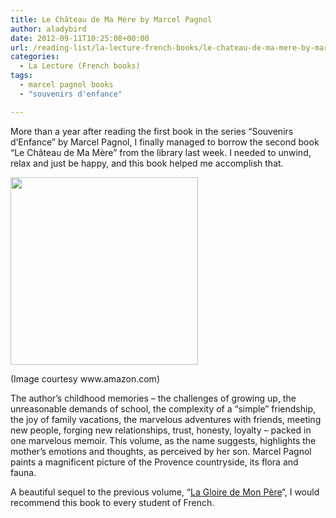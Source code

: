 ```yaml
---
title: Le Château de Ma Mère by Marcel Pagnol
author: aladybird
date: 2012-09-11T10:25:08+00:00
url: /reading-list/la-lecture-french-books/le-chateau-de-ma-mere-by-marcel-pagnol/
categories:
  - La Lecture (French books)
tags:
  - marcel pagnol books
  - "souvenirs d'enfance"

---
```

<p style="text-align:left;">
  More than a year after reading the first book in the series &#8220;Souvenirs d&#8217;Enfance&#8221; by Marcel Pagnol, I finally managed to borrow the second book &#8220;Le Château de Ma Mère&#8221; from the library last week. I needed to unwind, relax and just be happy, and this book helped me accomplish that.
</p>

<div id="attachment_836" style="width: 310px" class="wp-caption aligncenter">
  <a href="http://funderfulworld.files.wordpress.com/2012/09/lechateaudemamere.jpg"><img class="size-medium wp-image-836" title="LeChateauDeMaMere" src="http://funderfulworld.files.wordpress.com/2012/09/lechateaudemamere.jpg?w=300" alt="" width="300" height="300" /></a>
  
  <p class="wp-caption-text">
    (Image courtesy www.amazon.com)
  </p>
</div>

<p style="text-align:left;">
  The author&#8217;s childhood memories &#8211; the challenges of growing up, the unreasonable demands of school, the complexity of a &#8220;simple&#8221; friendship, the joy of family vacations, the marvelous adventures with friends, meeting new people, forging new relationships, trust, honesty, loyalty &#8211; packed in one marvelous memoir. This volume, as the name suggests, highlights the mother&#8217;s emotions and thoughts, as perceived by her son. Marcel Pagnol paints a magnificent picture of the Provence countryside, its flora and fauna.
</p>

<p style="text-align:left;">
  A beautiful sequel to the previous volume, &#8220;<a title="La Gloire de Mon Père by Marcel Pagnol" href="http://funderfulworld.wordpress.com/2011/05/13/la-gloire-de-mon-pere-by-marcel-pagnol/" target="_blank">La Gloire de Mon Père</a>&#8220;, I would recommend this book to every student of French.
</p>